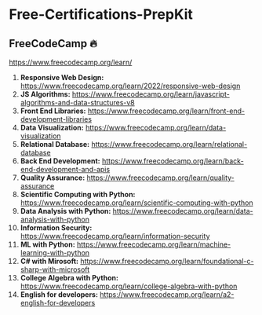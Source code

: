 # Free-Certifications-PrepKit

## FreeCodeCamp 🔥
https://www.freecodecamp.org/learn/
1. **Responsive Web Design:** https://www.freecodecamp.org/learn/2022/responsive-web-design
2. **JS Algorithms:** https://www.freecodecamp.org/learn/javascript-algorithms-and-data-structures-v8
3. **Front End Libraries:** https://www.freecodecamp.org/learn/front-end-development-libraries
4. **Data Visualization:** https://www.freecodecamp.org/learn/data-visualization
5. **Relational Database:** https://www.freecodecamp.org/learn/relational-database
6. **Back End Development:** https://www.freecodecamp.org/learn/back-end-development-and-apis
7. **Quality Assurance:** https://www.freecodecamp.org/learn/quality-assurance
8. **Scientific Computing with Python:** https://www.freecodecamp.org/learn/scientific-computing-with-python
9. **Data Analysis with Python:** https://www.freecodecamp.org/learn/data-analysis-with-python
10. **Information Security:** https://www.freecodecamp.org/learn/information-security
11. **ML with Python:** https://www.freecodecamp.org/learn/machine-learning-with-python
12. **C# with Mirosoft:** https://www.freecodecamp.org/learn/foundational-c-sharp-with-microsoft
13. **College Algebra with Python:** https://www.freecodecamp.org/learn/college-algebra-with-python
14. **English for developers:** https://www.freecodecamp.org/learn/a2-english-for-developers
